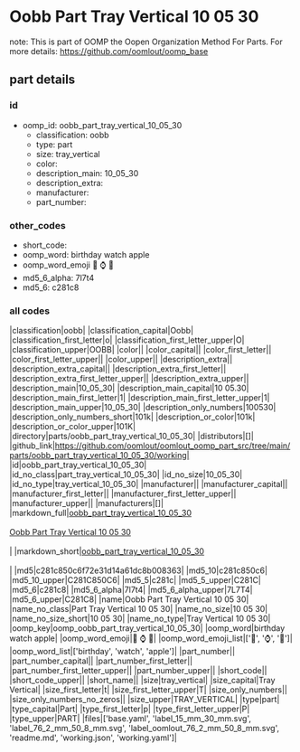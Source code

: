 # Oobb Part Tray Vertical 10 05 30  

note: This is part of OOMP the Oopen Organization Method For Parts. For more details: https://github.com/oomlout/oomp_base

##  part details





### id
* oomp_id: oobb_part_tray_vertical_10_05_30
  * classification: oobb
  * type: part
  * size: tray_vertical
  * color: 
  * description_main: 10_05_30
  * description_extra: 
  * manufacturer: 
  * part_number: 

### other_codes
* short_code: 
* oomp_word: birthday watch apple
* oomp_word_emoji :birthday: :watch: :apple:
* md5_6_alpha: 7l7t4
* md5_6: c281c8

### all codes 
|classification|oobb|
|classification_capital|Oobb|
|classification_first_letter|o|
|classification_first_letter_upper|O|
|classification_upper|OOBB|
|color||
|color_capital||
|color_first_letter||
|color_first_letter_upper||
|color_upper||
|description_extra||
|description_extra_capital||
|description_extra_first_letter||
|description_extra_first_letter_upper||
|description_extra_upper||
|description_main|10_05_30|
|description_main_capital|10 05.30|
|description_main_first_letter|1|
|description_main_first_letter_upper|1|
|description_main_upper|10_05_30|
|description_only_numbers|100530|
|description_only_numbers_short|101k|
|description_or_color|101k|
|description_or_color_upper|101K|
|directory|parts/oobb_part_tray_vertical_10_05_30|
|distributors|[]|
|github_link|https://github.com/oomlout/oomlout_oomp_part_src/tree/main/parts/oobb_part_tray_vertical_10_05_30/working|
|id|oobb_part_tray_vertical_10_05_30|
|id_no_class|part_tray_vertical_10_05_30|
|id_no_size|10_05_30|
|id_no_type|tray_vertical_10_05_30|
|manufacturer||
|manufacturer_capital||
|manufacturer_first_letter||
|manufacturer_first_letter_upper||
|manufacturer_upper||
|manufacturers|[]|
|markdown_full|[oobb_part_tray_vertical_10_05_30](https://github.com/oomlout/oomlout_oomp_part_src/tree/main/parts/oobb_part_tray_vertical_10_05_30/working)<br>[](https://github.com/oomlout/oomlout_oomp_part_src/tree/main/parts/oobb_part_tray_vertical_10_05_30/working)<br>[Oobb Part Tray Vertical 10 05 30](https://github.com/oomlout/oomlout_oomp_part_src/tree/main/parts/oobb_part_tray_vertical_10_05_30/working)<br><br>|
|markdown_short|[oobb_part_tray_vertical_10_05_30](https://github.com/oomlout/oomlout_oomp_part_src/tree/main/parts/oobb_part_tray_vertical_10_05_30/working)<br><br>|
|md5|c281c850c6f72e31d14a61dc8b008363|
|md5_10|c281c850c6|
|md5_10_upper|C281C850C6|
|md5_5|c281c|
|md5_5_upper|C281C|
|md5_6|c281c8|
|md5_6_alpha|7l7t4|
|md5_6_alpha_upper|7L7T4|
|md5_6_upper|C281C8|
|name|Oobb Part Tray Vertical 10 05 30|
|name_no_class|Part Tray Vertical 10 05 30|
|name_no_size|10 05 30|
|name_no_size_short|10 05 30|
|name_no_type|Tray Vertical 10 05 30|
|oomp_key|oomp_oobb_part_tray_vertical_10_05_30|
|oomp_word|birthday watch apple|
|oomp_word_emoji|:birthday: :watch: :apple:|
|oomp_word_emoji_list|[':birthday:', ':watch:', ':apple:']|
|oomp_word_list|['birthday', 'watch', 'apple']|
|part_number||
|part_number_capital||
|part_number_first_letter||
|part_number_first_letter_upper||
|part_number_upper||
|short_code||
|short_code_upper||
|short_name||
|size|tray_vertical|
|size_capital|Tray Vertical|
|size_first_letter|t|
|size_first_letter_upper|T|
|size_only_numbers||
|size_only_numbers_no_zeros||
|size_upper|TRAY_VERTICAL|
|type|part|
|type_capital|Part|
|type_first_letter|p|
|type_first_letter_upper|P|
|type_upper|PART|
|files|['base.yaml', 'label_15_mm_30_mm.svg', 'label_76_2_mm_50_8_mm.svg', 'label_oomlout_76_2_mm_50_8_mm.svg', 'readme.md', 'working.json', 'working.yaml']|
